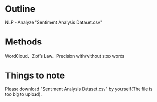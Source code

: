 # Outline
NLP - Analyze "Sentiment Analysis Dataset.csv" 
# Methods
WordCloud、Zipfʼs Law、Precision with/without stop  words
# Things to note
Please download "Sentiment Analysis Dataset.csv" by yourself(The file is too big to upload). 

